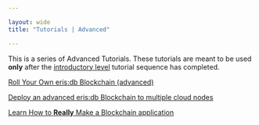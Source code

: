 ```yaml
---

layout: wide
title: "Tutorials | Advanced"

---
```


This is a series of Advanced Tutorials. These tutorials are meant to be used **only** after the [introductory level](../) tutorial sequence has completed.

[Roll Your Own eris:db Blockchain (advanced)](chainmaking/)

[Deploy an advanced eris:db Blockchain to multiple cloud nodes](chaindeploying/)

[Learn How to **Really** Make a Blockchain application](servicesmaking/)

